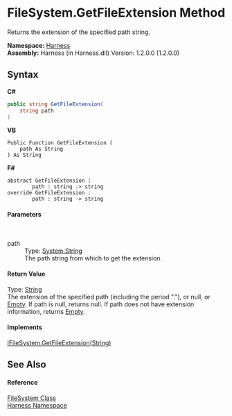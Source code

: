 # FileSystem.GetFileExtension Method 
 

Returns the extension of the specified path string.

**Namespace:**&nbsp;<a href="c306edfe-5c5e-b933-d794-fef44c8f4ffc">Harness</a><br />**Assembly:**&nbsp;Harness (in Harness.dll) Version: 1.2.0.0 (1.2.0.0)

## Syntax

**C#**<br />
``` C#
public string GetFileExtension(
	string path
)
```

**VB**<br />
``` VB
Public Function GetFileExtension ( 
	path As String
) As String
```

**F#**<br />
``` F#
abstract GetFileExtension : 
        path : string -> string 
override GetFileExtension : 
        path : string -> string 
```


#### Parameters
&nbsp;<dl><dt>path</dt><dd>Type: <a href="http://msdn2.microsoft.com/en-us/library/s1wwdcbf" target="_blank">System.String</a><br />The path string from which to get the extension.</dd></dl>

#### Return Value
Type: <a href="http://msdn2.microsoft.com/en-us/library/s1wwdcbf" target="_blank">String</a><br />The extension of the specified path (including the period "."), or null, or <a href="http://msdn2.microsoft.com/en-us/library/74wsya52" target="_blank">Empty</a>. If path is null, returns null. If path does not have extension information, returns <a href="http://msdn2.microsoft.com/en-us/library/74wsya52" target="_blank">Empty</a>.

#### Implements
<a href="bb2bf124-c2db-a793-7f1f-65e9697390ba">IFileSystem.GetFileExtension(String)</a><br />

## See Also


#### Reference
<a href="99d14f99-93b5-862d-4f84-fb1e685d0d72">FileSystem Class</a><br /><a href="c306edfe-5c5e-b933-d794-fef44c8f4ffc">Harness Namespace</a><br />